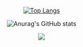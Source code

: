 <div align="center">  
  <!--- [![Readme Card](https://github-readme-stats.vercel.app/api/pin/?username=elitewise&repo=url-checker)](https://github.com/EliteWise/url-checker) -->
  
  [![Top Langs](https://github-readme-stats.vercel.app/api/top-langs/?username=elitewise&layout=compact&theme=tokyonight&border_radius=10)](https://github.com/EliteWise)
  
  ![Anurag's GitHub stats](https://github-readme-stats.vercel.app/api?username=elitewise&count_private=true&include_all_commits=true&show_icons=true&theme=tokyonight&hide=contribs,prs,issues,stars&hide_rank=true&line_height=30&border_radius=10)
  
  <a href="https://skillicons.dev">
    <img src="https://skillicons.dev/icons?i=java,spring,py,nodejs,js,bots" />
  </a>
</div>
